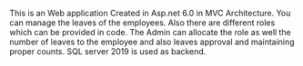 This is an Web application Created in Asp.net 6.0 in MVC Architecture.
You can manage the leaves of the employees. Also there are different roles which can be provided in code.
The Admin can allocate the role as well the number of leaves to the employee and also leaves approval and maintaining proper counts.
SQL server 2019 is used as backend.
